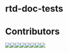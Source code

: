 # rtd-doc-tests
# Contributors
[![](https://sourcerer.io/fame/sofiayem/sofiayem/rtd-doc-tests/images/0)](https://sourcerer.io/fame/sofiayem/sofiayem/rtd-doc-tests/links/0)[![](https://sourcerer.io/fame/sofiayem/sofiayem/rtd-doc-tests/images/1)](https://sourcerer.io/fame/sofiayem/sofiayem/rtd-doc-tests/links/1)[![](https://sourcerer.io/fame/sofiayem/sofiayem/rtd-doc-tests/images/2)](https://sourcerer.io/fame/sofiayem/sofiayem/rtd-doc-tests/links/2)[![](https://sourcerer.io/fame/sofiayem/sofiayem/rtd-doc-tests/images/3)](https://sourcerer.io/fame/sofiayem/sofiayem/rtd-doc-tests/links/3)[![](https://sourcerer.io/fame/sofiayem/sofiayem/rtd-doc-tests/images/4)](https://sourcerer.io/fame/sofiayem/sofiayem/rtd-doc-tests/links/4)[![](https://sourcerer.io/fame/sofiayem/sofiayem/rtd-doc-tests/images/5)](https://sourcerer.io/fame/sofiayem/sofiayem/rtd-doc-tests/links/5)[![](https://sourcerer.io/fame/sofiayem/sofiayem/rtd-doc-tests/images/6)](https://sourcerer.io/fame/sofiayem/sofiayem/rtd-doc-tests/links/6)[![](https://sourcerer.io/fame/sofiayem/sofiayem/rtd-doc-tests/images/7)](https://sourcerer.io/fame/sofiayem/sofiayem/rtd-doc-tests/links/7)
